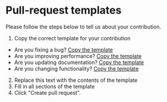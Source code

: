 # Pull-request templates

Please follow the steps below to tell us about your contribution.

1. Copy the correct template for your contribution
  - Are you fixing a bug? [Copy the template](https://github.com/whatterz/govuk-prototype-kit-macros/tree/master/.github/PULL_REQUEST_TEMPLATE/BUG_FIX.md)
  - Are you improving performance? [Copy the template](https://github.com/whatterz/govuk-prototype-kit-macros/tree/master/.github/PULL_REQUEST_TEMPLATE/PERFORMANCE_IMPROVEMENT.md)
  - Are you updating documentation? [Copy the template](https://github.com/whatterz/govuk-prototype-kit-macros/tree/master/.github/PULL_REQUEST_TEMPLATE/DOCUMENTATION.md)
  - Are you changing functionality? [Copy the template](https://github.com/whatterz/govuk-prototype-kit-macros/tree/master/.github/PULL_REQUEST_TEMPLATE/FEATURE_CHANGE.md)
2. Replace this text with the contents of the template
3. Fill in all sections of the template
4. Click "Create pull request".